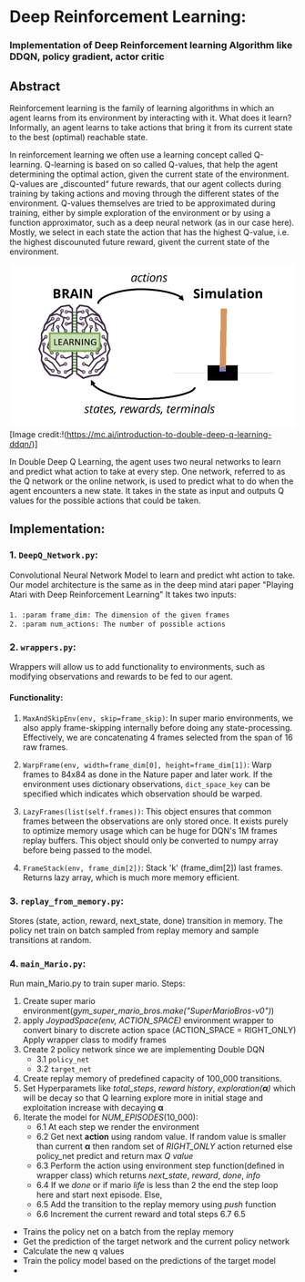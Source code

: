 # Deep Reinforcement Learning:
### Implementation of Deep Reinforcement learning Algorithm like DDQN, policy gradient, actor critic
## Abstract
Reinforcement learning is the family of learning algorithms in which an agent learns from its environment by interacting with it. What does it learn? Informally, an agent learns to take actions that bring it from its current state to the best (optimal) reachable state.

In reinforcement learning we often use a learning concept called Q-learning. Q-learning is based on so called Q-values, that help the agent determining the optimal action, given the current state of the environment. Q-values are „discounted“ future rewards, that our agent collects during training by taking actions and moving through the different states of the environment. Q-values themselves are tried to be approximated during training, either by simple exploration of the environment or by using a function approximator, such as a deep neural network (as in our case here). Mostly, we select in each state the action that has the highest Q-value, i.e. the highest discounuted future reward, givent the current state of the environment.

![GitHub Logo](/Images/DQN.png)
[Image credit:!(https://mc.ai/introduction-to-double-deep-q-learning-ddqn/)]

In Double Deep Q Learning, the agent uses two neural networks to learn and predict what action to take at every step. One network, referred to as the Q network or the online network, is used to predict what to do when the agent encounters a new state. It takes in the state as input and outputs Q values for the possible actions that could be taken. 

## Implementation:
### 1. `DeepQ_Network.py`: 
Convolutional Neural Network Model to learn and predict wht action to take. Our model architecture is the same as in the deep mind atari paper "Playing Atari with Deep        Reinforcement Learning" It takes two inputs:
#### 
    1. :param frame_dim: The dimension of the given frames
    2. :param num_actions: The number of possible actions

### 2. `wrappers.py`:
Wrappers will allow us to add functionality to environments, such as modifying observations and rewards to be fed to our agent.
#### Functionality:
1. `MaxAndSkipEnv(env, skip=frame_skip)`: In super mario environments, we also apply frame-skipping internally before doing any state-processing. Effectively, we are concatenating 4 frames selected from the span of 16 raw frames.

2. `WarpFrame(env, width=frame_dim[0], height=frame_dim[1])`: Warp frames to 84x84 as done in the Nature paper and later work. If the environment uses dictionary observations, `dict_space_key` can be specified which indicates which observation should be warped.

3. `LazyFrames(list(self.frames))`: This object ensures that common frames between the observations are only stored once. It exists purely to optimize memory usage which can be huge for DQN's 1M frames replay buffers. This object should only be converted to numpy array before being passed to the model.

4. `FrameStack(env, frame_dim[2])`: Stack 'k' (frame_dim[2]) last frames. Returns lazy array, which is much more memory efficient.
    
### 3. `replay_from_memory.py`:
Stores (state, action, reward, next_state, done) transition in memory. The policy net train on batch sampled from replay memory and sample transitions at random.

### 4. `main_Mario.py`:
Run main_Mario.py to train super mario. 
Steps:
1. Create super mario environment(*gym_super_mario_bros.make("SuperMarioBros-v0")*)
2. apply *JoypadSpace(env, ACTION_SPACE)* environment wrapper to convert binary to discrete action space (ACTION_SPACE = RIGHT_ONLY) Apply wrapper class to modify frames
3. Create 2 policy network since we are implementing Double DQN
    - 3.1 `policy_net`
    - 3.2 `target_net`
4. Create replay memory of predefined capacity of 100_000 transitions.
5. Set Hyperparamets like *total_steps*, *reward history*, *exploration(**α**)* which will be decay so that Q learning explore more in initial stage and exploitation increase with decaying **α** 
6. Iterate the model for *NUM_EPISODES*(10_000):
    - 6.1 At each step we render the environment
    - 6.2 Get next **action** using random value. If random value is smaller than current **α** then random set of *RIGHT_ONLY* action returned else policy_net predict and return        max *Q value* 
    - 6.3 Perform the action using environment step function(defined in wrapper class) which returns *next_state*, *reward*, *done*, *info* 
    - 6.4 If we *done* or if mario *life* is less than 2 the end the step loop here and start next episode. Else,
    - 6.5 Add the transition to the replay memory using *push* function
    - 6.6 Increment the current reward and total steps
    6.7 
    6.5 
    
    

- Trains the policy net on a batch from the replay memory
- Get the prediction of the target network and the current policy network
- Calculate the new q values
- Train the policy model based on the predictions of the target model
- 
